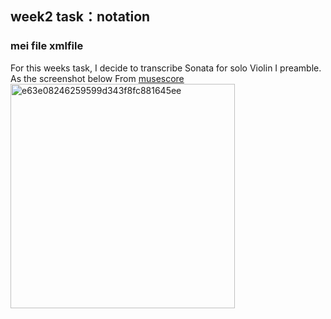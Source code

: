 ## week2 task：notation
### mei file xmlfile
For this weeks task, I decide to transcribe Sonata for solo Violin I preamble. As the screenshot below
From [musescore](week2.mscz)<img width="359" alt="e63e08246259599d343f8fc881645ee" src="https://github.com/letian7/MCA-2023/assets/146345116/ed87af3b-20f4-4ef7-b887-e1bbd595fdb5">

